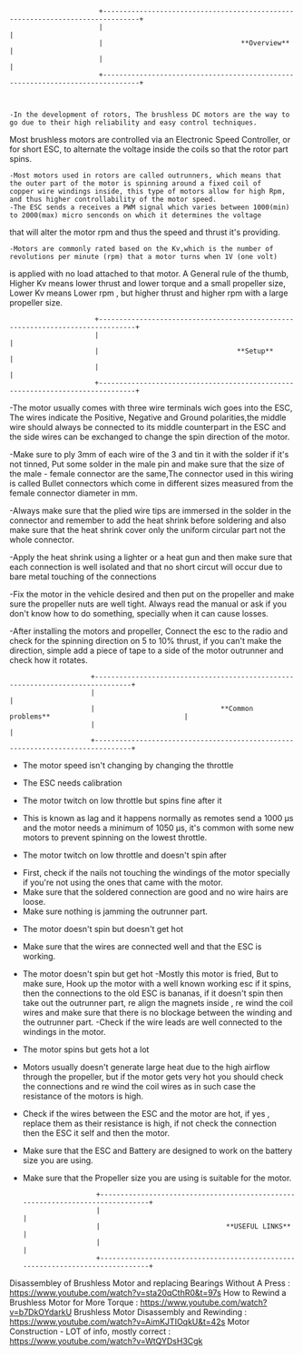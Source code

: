                           +-------------------------------------------------------------------------------+
                          |                                                                               |
                          |                                  **Overview**                                    |
                          |                                                                               |
                          +-------------------------------------------------------------------------------+  
                          


    -In the development of rotors, The brushless DC motors are the way to go due to their high reliability and easy control techniques.
  Most brushless motors are controlled via an Electronic Speed Controller, or for short ESC, to alternate the voltage inside the coils 
  so that the rotor part spins.  
  
    -Most motors used in rotors are called outrunners, which means that the outer part of the motor is spinning around a fixed coil of 
    copper wire windings inside, this type of motors allow for high Rpm, and thus higher controllability of the motor speed.
    -The ESC sends a receives a PWM signal which varies between 1000(min) to 2000(max) micro senconds on which it determines the voltage 
  that will alter the motor rpm and thus the speed and thrust it's providing.  
  
    -Motors are commonly rated based on the Kv,which is the number of revolutions per minute (rpm) that a motor turns when 1V (one volt) 
  is applied with no load attached to that motor. A General rule of the thumb, Higher Kv means lower thrust and lower torque and a small
  propeller size, Lower Kv means Lower rpm , but higher thrust and higher rpm with a large propeller size.  
  
  
   
                         +-------------------------------------------------------------------------------+
                         |                                                                               |
                         |                                  **Setup**                                        |
                         |                                                                               |
                         +-------------------------------------------------------------------------------+
                         
  -The motor usually comes with three wire terminals wich goes into the ESC, The wires indicate the Positive, Negative and Ground polarities,the middle wire should always be connected to its middle counterpart in the ESC and the side wires can be exchanged to change the spin direction of the motor.  
  
  -Make sure to ply 3mm of each wire of the 3 and tin it with the solder if it's not tinned, Put some solder in the male pin and make sure that the size of the male - female connector are the same,The connector used in this wiring is called Bullet connectors which come in different sizes measured from the female connector diameter in mm.  
  
  -Always make sure that the plied wire tips are immersed in the solder in the connector and remember to add the heat shrink before soldering and also make sure that the heat shrink cover only the uniform circular part not the whole connector.  
  
  -Apply the heat shrink using a lighter or a heat gun and then make sure that each connection is well isolated and that no short circut
will occur due to bare metal touching of the connections  

  -Fix the motor in the vehicle desired and then put on the propeller and make sure the propeller nuts are well tight. Always read the manual or ask if you don't know how to do something, specially when it can cause losses.  
  
  -After installing the motors and propeller, Connect the esc to the radio and check for the spinning direction on 5 to 10% thrust, if you can't make the direction, simple add a piece of tape to a side of the motor outrunner and check how it rotates.  
  


                        +-------------------------------------------------------------------------------+
                        |                                                                               |
                        |                               **Common problems**                                 |
                        |                                                                               |
                        +-------------------------------------------------------------------------------+
                        
* The motor speed isn't changing by changing the throttle
- The ESC needs calibration

* The motor twitch on low throttle but spins fine after it
- This is known as lag and it happens normally as remotes send a 1000 μs and the motor needs a minimum of 1050 μs, it's common with 
some new motors to prevent spinning on the lowest throttle.

* The motor twitch on low throttle and doesn't spin after
- First, check if the nails not touching the windings of the motor specially if you're not using the ones that came with the motor.
- Make sure that the soldered connection are good and no wire hairs are loose.
- Make sure nothing is jamming the outrunner part.

* The motor doesn't spin but doesn't get hot
- Make sure that the wires are connected well and that the ESC is working.

* The motor doesn't spin but get hot
-Mostly this motor is fried, But to make sure, Hook up the motor with a well known working esc if it spins, then the connections to 
the old ESC is bananas, if it doesn't spin then take out the outrunner part, re align the magnets inside , re wind the coil wires and 
make sure that there is no blockage between the winding and the outrunner part.
-Check if the wire leads are well connected to the windings in the motor.

* The motor spins but gets hot a lot
- Motors usually doesn't generate large heat due to the high airflow through the propeller, but if the motor gets very hot you should
check the connections and re wind the coil wires as in such case the resistance of the motors is high.
- Check if the wires between the ESC and the motor are hot, if yes , replace them as their resistance is high, if not check the connection
then the ESC it self and then the motor.
- Make sure that the ESC and Battery are designed to work on the battery size you are using.
- Make sure that the Propeller size you are using is suitable for the motor.



                        +-------------------------------------------------------------------------------+
                        |                                                                               |
                        |                               **USEFUL LINKS**                                    |
                        |                                                                               |
                        +-------------------------------------------------------------------------------+



Disassembley of Brushless Motor and replacing Bearings Without A Press : https://www.youtube.com/watch?v=sta20qCthR0&t=97s
How to Rewind a Brushless Motor for More Torque : https://www.youtube.com/watch?v=b7DkOYdarkU
Brushless Motor Disassembly and Rewinding : https://www.youtube.com/watch?v=AimKJTIOqkU&t=42s
Motor Construction - LOT of info, mostly correct : https://www.youtube.com/watch?v=WtQYDsH3Cgk


